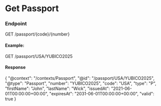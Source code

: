 # Get Passport

### Endpoint
<code-block lang="curl">GET /passport/{code}/{number}</code-block>

#### Example:

<code-block lang="curl">GET /passport/USA/YUBICO2025</code-block>

#### Response

<code-block lang="json">
{
    "@context": "/contexts/Passport",
    "@id": "/passport/USA/YUBICO2025",
    "@type": "Passport",
    "number": "YUBICO2025",
    "code": "USA",
    "type": "P",
    "firstName": "John",
    "lastName": "Wick",
    "issuedAt": "2021-06-01T00:00:00+00:00",
    "expiresAt": "2031-06-01T00:00:00+00:00",
    "valid": true
}
</code-block>
